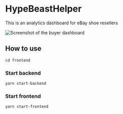 # HypeBeastHelper

This is an analytics dashboard for eBay shoe resellers

![Screenshot of the buyer dashboard](https://github.com/numankh/HypeBeastHelper/blob/main/dashboard-screenshot.png?raw=true)

## How to use
`cd frontend`

### Start backend
`yarn start-backend`

### Start frontend
`yarn start-frontend`

